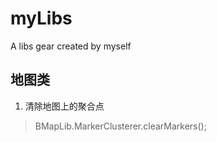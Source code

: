 # myLibs
A libs gear created by myself

## 地图类
1. 清除地图上的聚合点
> BMapLib.MarkerClusterer.clearMarkers();
